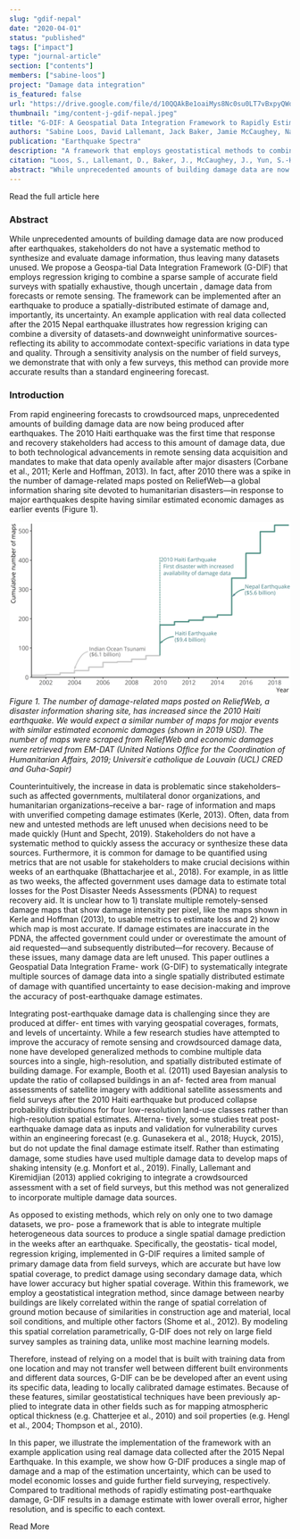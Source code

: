 ```yaml
---
slug: "gdif-nepal"
date: "2020-04-01"
status: "published"
tags: ["impact"]
type: "journal-article"
section: ["contents"]
members: ["sabine-loos"]
project: "Damage data integration"
is_featured: false
url: "https://drive.google.com/file/d/10QQAkBe1oaiMys8Nc0su0LT7vBxpyQWq/view"
thumbnail: "img/content-j-gdif-nepal.jpeg"
title: "G-DIF: A Geospatial Data Integration Framework to Rapidly Estimate Post-Earthquake Damage"
authors: "Sabine Loos, David Lallemant, Jack Baker, Jamie McCaughey, Nama Budhathoki, Sang-Ho Yun, Feroz Khan, Ritika Singh"
publication: "Earthquake Spectra"
description: "A framework that employs geostatistical methods to combine multiple sources of building damage data into one estimate."
citation: "Loos, S., Lallemant, D., Baker, J., McCaughey, J., Yun, S.-H., Budhathoki, N., Khan, F., & Singh, R. (2020). G-DIF: A geospatial data integration framework to rapidly estimate post-earthquake damage. Earthquake Spectra, 36(4), 1695–1718. https://doi.org/10.1177/8755293020926190"
abstract: "While unprecedented amounts of building damage data are now produced after earthquakes, stakeholders do not have a systematic method to synthesize and evaluate damage information, thus leaving many datasets unused. We propose a Geospa-tial Data Integration Framework (G-DIF) that employs regression kriging to combine a sparse sample of accurate field surveys with spatially exhaustive, though uncertain , damage data from forecasts or remote sensing. The framework can be implemented after an earthquake to produce a spatially-distributed estimate of damage and, importantly, its uncertainty. An example application with real data collected after the 2015 Nepal earthquake illustrates how regression kriging can combine a diversity of datasets-and downweight uninformative sources-reflecting its ability to accommodate context-specific variations in data type and quality. Through a sensitivity analysis on the number of field surveys, we demonstrate that with only a few surveys, this method can provide more accurate results than a standard engineering forecast."
---
```


<Link is-button to="https://drive.google.com/file/d/10QQAkBe1oaiMys8Nc0su0LT7vBxpyQWq/view"> Read the full article here </Link>

<br/>

### Abstract

While unprecedented amounts of building damage data are now produced after earthquakes, stakeholders do not have a systematic method to synthesize and evaluate damage information, thus leaving many datasets unused. We propose a Geospa-tial Data Integration Framework (G-DIF) that employs regression kriging to combine a sparse sample of accurate field surveys with spatially exhaustive, though uncertain , damage data from forecasts or remote sensing. The framework can be implemented after an earthquake to produce a spatially-distributed estimate of damage and, importantly, its uncertainty. An example application with real data collected after the 2015 Nepal earthquake illustrates how regression kriging can combine a diversity of datasets-and downweight uninformative sources-reflecting its ability to accommodate context-specific variations in data type and quality. Through a sensitivity analysis on the number of field surveys, we demonstrate that with only a few surveys, this method can provide more accurate results than a standard engineering forecast.

### Introduction

From rapid engineering forecasts to crowdsourced maps, unprecedented amounts of building
damage data are now being produced after earthquakes. The 2010 Haiti earthquake was the
first time that response and recovery stakeholders had access to this amount of damage data,
due to both technological advancements in remote sensing data acquisition and mandates to
make that data openly available after major disasters (Corbane et al., 2011; Kerle and Hoffman,
2013). In fact, after 2010 there was a spike in the number of damage-related maps posted on
ReliefWeb—a global information sharing site devoted to humanitarian disasters—in response to 
major earthquakes despite having similar estimated economic damages as earlier events (Figure
1).

![](./fig1-damage-data-rise.png)
<em> Figure 1. The number of damage-related maps posted on ReliefWeb, a disaster information sharing site, has increased since the 2010 Haiti earthquake. We would expect a similar number of maps for major events with similar estimated economic damages (shown in 2019 USD). The number of maps were scraped from ReliefWeb and economic damages were retrieved from EM-DAT (United Nations Ofﬁce for the Coordination of Humanitarian Affairs, 2019; Universit´e catholique de Louvain (UCL) CRED and Guha-Sapir)</em>

 Counterintuitively, the increase in data is problematic since stakeholders–such as affected governments, multilateral donor organizations, and humanitarian organizations–receive a bar- rage of information and maps with unverified competing damage estimates (Kerle, 2013). Often, data from new and untested methods are left unused when decisions need to be made quickly (Hunt and Specht, 2019). Stakeholders do not have a systematic method to quickly assess the accuracy or synthesize these data sources. Furthermore, it is common for damage to be quantified using metrics that are not usable for stakeholders to make crucial decisions within weeks of an earthquake (Bhattacharjee et al., 2018). For example, in as little as two weeks, the affected government uses damage data to estimate total losses for the Post Disaster Needs Assessments (PDNA) to request recovery aid. It is unclear how to 1) translate multiple remotely-sensed damage maps that show damage intensity per pixel, like the maps shown in Kerle and Hoffman (2013), to usable metrics to estimate loss and 2) know which map is most accurate. If damage estimates are inaccurate in the PDNA, the affected government could under or overestimate the amount of aid requested—and subsequently distributed—for recovery. Because of these issues, many damage data are left unused. This paper outlines a Geospatial Data Integration Frame- work (G-DIF) to systematically integrate multiple sources of damage data into a single spatially distributed estimate of damage with quantiﬁed uncertainty to ease decision-making and improve the accuracy of post-earthquake damage estimates.

Integrating post-earthquake damage data is challenging since they are produced at differ- ent times with varying geospatial coverages, formats, and levels of uncertainty. While a few research studies have attempted to improve the accuracy of remote sensing and crowdsourced damage data, none have developed generalized methods to combine multiple data sources into a single, high-resolution, and spatially distributed estimate of building damage. For example, Booth et al. (2011) used Bayesian analysis to update the ratio of collapsed buildings in an af- fected area from manual assessments of satellite imagery with additional satellite assessments and ﬁeld surveys after the 2010 Haiti earthquake but produced collapse probability distributions for four low-resolution land-use classes rather than high-resolution spatial estimates. Alterna- tively, some studies treat post-earthquake damage data as inputs and validation for vulnerability curves within an engineering forecast (e.g. Gunasekera et al., 2018; Huyck, 2015), but do not update the ﬁnal damage estimate itself. Rather than estimating damage, some studies have used multiple damage data to develop maps of shaking intensity (e.g. Monfort et al., 2019). Finally, Lallemant and Kiremidjian (2013) applied cokriging to integrate a crowdsourced assessment with a set of ﬁeld surveys, but this method was not generalized to incorporate multiple damage data sources.

As opposed to existing methods, which rely on only one to two damage datasets, we pro- pose a framework that is able to integrate multiple heterogeneous data sources to produce a single spatial damage prediction in the weeks after an earthquake. Speciﬁcally, the geostatis- tical model, regression kriging, implemented in G-DIF requires a limited sample of primary damage data from ﬁeld surveys, which are accurate but have low spatial coverage, to predict damage using secondary damage data, which have lower accuracy but higher spatial coverage. Within this framework, we employ a geostatistical integration method, since damage between nearby buildings are likely correlated within the range of spatial correlation of ground motion because of similarities in construction age and material, local soil conditions, and multiple other factors (Shome et al., 2012). By modeling this spatial correlation parametrically, G-DIF does not rely on large ﬁeld survey samples as training data, unlike most machine learning models.

Therefore, instead of relying on a model that is built with training data from one location and may not transfer well between different built environments and different data sources, G-DIF can be be developed after an event using its specific data, leading to locally calibrated damage estimates. Because of these features, similar geostatistical techniques have been previously ap- plied to integrate data in other fields such as for mapping atmospheric optical thickness (e.g. Chatterjee et al., 2010) and soil properties (e.g. Hengl et al., 2004; Thompson et al., 2010).

In this paper, we illustrate the implementation of the framework with an example application using real damage data collected after the 2015 Nepal Earthquake. In this example, we show how G-DIF produces a single map of damage and a map of the estimation uncertainty, which can be used to model economic losses and guide further field surveying, respectively. Compared to traditional methods of rapidly estimating post-earthquake damage, G-DIF results in a damage estimate with lower overall error, higher resolution, and is specific to each context.

<Link is-button to="https://drive.google.com/file/d/10QQAkBe1oaiMys8Nc0su0LT7vBxpyQWq/view"> Read More </Link>
